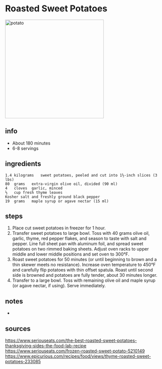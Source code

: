 # Roasted Sweet Potatoes  
<img src="https://cdn.copymethat.com/media/roasted-sweet-potatoes-20161121235833788699n1rdrd.jpg" alt="potato" width="320"/>

## info  
* About 180 minutes  
* 6-8 servings  

## ingredients  
```
1.4	kilograms	sweet potatoes, peeled and cut into 1½-inch slices (3 lbs)
80	grams	extra-virgin olive oil, divided (90 ml)
4	cloves	garlic, minced
⅓	cup	fresh thyme leaves
Kosher salt and freshly ground black pepper
19	grams	maple syrup or agave nectar (15 ml)
```

## steps  
1. Place cut sweet potatoes in freezer for 1 hour.
2. Transfer sweet potatoes to large bowl. Toss with 40 grams olive oil, garlic, thyme, red pepper flakes, and season to taste with salt and pepper. Line full sheet pan with aluminum foil, and spread sweet potatoes on two rimmed baking sheets. Adjust oven racks to upper middle and lower middle positions and set oven to 300°F.
3. Roast sweet potatoes for 50 minutes (or until beginning to brown and a thin skewer meets no resistance). Increase oven temperature to 450°F and carefully flip potatoes with thin offset spatula. Roast until second side is browned and potatoes are fully tender, about 30 minutes longer.
4. Transfer to a large bowl. Toss with remaining olive oil and maple syrup (or agave nectar, if using). Serve immediately. 

## notes  
* 

## sources   
https://www.seriouseats.com/the-best-roasted-sweet-potatoes-thanksgiving-sides-the-food-lab-recipe  
https://www.seriouseats.com/frozen-roasted-sweet-potato-5210149  
https://www.epicurious.com/recipes/food/views/thyme-roasted-sweet-potatoes-233085  
